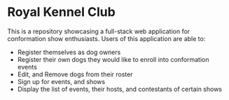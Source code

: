 # Royal Kennel Club

This is a repository showcasing a full-stack web application for conformation show enthusiasts.
Users of this application are able to: 
* Register themselves as dog owners
* Register their own dogs they would like to enroll into conformation events
* Edit, and Remove dogs from their roster
* Sign up for events, and shows
* Display the list of events, their hosts, and contestants of certain shows


